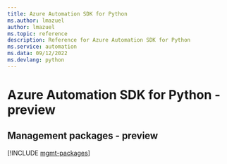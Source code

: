 ```yaml
---
title: Azure Automation SDK for Python
ms.author: lmazuel
author: lmazuel
ms.topic: reference
description: Reference for Azure Automation SDK for Python
ms.service: automation
ms.data: 09/12/2022
ms.devlang: python
---
```

# Azure Automation SDK for Python - preview

## Management packages - preview
[!INCLUDE [mgmt-packages](automation-mgmt-index.md)]